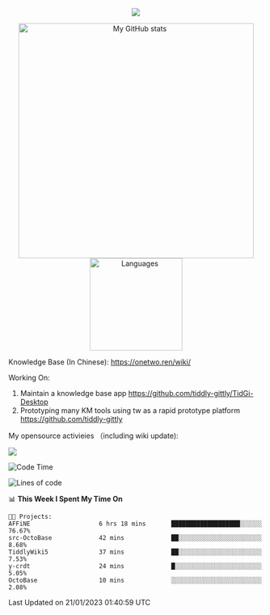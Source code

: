 <a href="https://github.com/linonetwo">
    <p align="center">
        <img src="https://github-profile-trophy.vercel.app/?username=linonetwo&column=7&theme=onedark"/>
    </p>
</a>
<a align="center" href="https://github.com/linonetwo">
  <p align="center">
    <img src="https://github-readme-stats.vercel.app/api?username=linonetwo&show_icons=true&count_private=true" alt="My GitHub stats" width="465"/>
    <img src="https://github-readme-stats.vercel.app/api/top-langs/?username=linonetwo&layout=compact&langs_count=10" alt="Languages" height="183">
  </p>
</a>

Knowledge Base (In Chinese): https://onetwo.ren/wiki/

Working On: 

1. Maintain a knowledge base app https://github.com/tiddly-gittly/TidGi-Desktop
1. Prototyping many KM tools using tw as a rapid prototype platform https://github.com/tiddly-gittly

My opensource activieies （including wiki update):

![](https://visitor-badge.glitch.me/badge?page_id=linonetwo.linonetwo)

<!--START_SECTION:waka-->
![Code Time](http://img.shields.io/badge/Code%20Time-1%2C488%20hrs%206%20mins-blue)

![Lines of code](https://img.shields.io/badge/From%20Hello%20World%20I%27ve%20Written-2%20Million%20lines%20of%20code-blue)

📊 **This Week I Spent My Time On** 

```text
🐱‍💻 Projects: 
AFFiNE                   6 hrs 18 mins       ███████████████████░░░░░░   76.67% 
src-OctoBase             42 mins             ██░░░░░░░░░░░░░░░░░░░░░░░   8.68% 
TiddlyWiki5              37 mins             ██░░░░░░░░░░░░░░░░░░░░░░░   7.53% 
y-crdt                   24 mins             █░░░░░░░░░░░░░░░░░░░░░░░░   5.05% 
OctoBase                 10 mins             ░░░░░░░░░░░░░░░░░░░░░░░░░   2.08%

```


 Last Updated on 21/01/2023 01:40:59 UTC
<!--END_SECTION:waka-->
